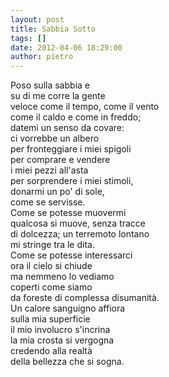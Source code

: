 ```yaml
---
layout: post
title: Sabbia Sotto
tags: []
date: 2012-04-06 18:29:00
author: pietro
---
```

Poso sulla sabbia e<br/>su di me corre la gente<br/>veloce come il tempo, come il vento<br/>come il caldo e come in freddo;<br/>datemi un senso da covare:<br/>ci vorrebbe un albero<br/>per fronteggiare i miei spigoli<br/>per comprare e vendere<br/>i miei pezzi all'asta<br/>per sorprendere i miei stimoli,<br/>donarmi un po' di sole,<br/>come se servisse.<br/>Come se potesse muovermi<br/>qualcosa si muove, senza tracce<br/>di dolcezza; un terremoto lontano<br/>mi stringe tra le dita.<br/>Come se potesse interessarci<br/>ora il cielo si chiude<br/>ma nemmeno lo vediamo<br/>coperti come siamo<br/>da foreste di complessa disumanità.<br/>Un calore sanguigno affiora<br/>sulla mia superficie<br/>il mio involucro s'incrina<br/>la mia crosta si vergogna<br/>credendo alla realtà<br/>della bellezza che si sogna.
